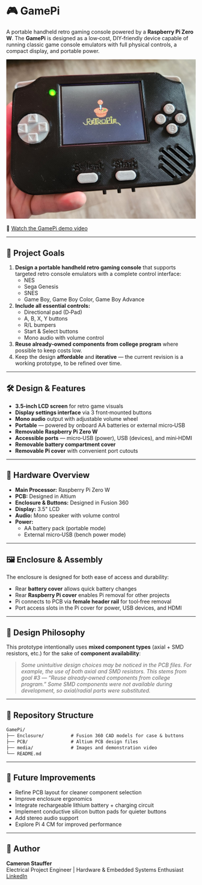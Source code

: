 # 🎮 GamePi

A portable handheld retro gaming console powered by a **Raspberry Pi Zero W**. The **GamePi** is designed as a low‑cost, DIY‑friendly device capable of running classic game console emulators with full physical controls, a compact display, and portable power.

![GamePi](media/GamePi.jpg)

🎥 [Watch the GamePi demo video](meda/GamePi%20Demo.mp4)

---

## 🎯 Project Goals

1. **Design a portable handheld retro gaming console** that supports targeted retro console emulators with a complete control interface:
   - NES
   - Sega Genesis
   - SNES
   - Game Boy, Game Boy Color, Game Boy Advance
2. **Include all essential controls:**
   - Directional pad (D‑Pad)
   - A, B, X, Y buttons
   - R/L bumpers
   - Start & Select buttons
   - Mono audio with volume control
3. **Reuse already‑owned components from college program** where possible to keep costs low.
4. Keep the design **affordable** and **iterative** — the current revision is a working prototype, to be refined over time.

---

## 🛠 Design & Features

- **3.5‑inch LCD screen** for retro game visuals
- **Display settings interface** via 3 front‑mounted buttons
- **Mono audio** output with adjustable volume wheel
- **Portable** — powered by onboard AA batteries or external micro‑USB
- **Removable Raspberry Pi Zero W**
- **Accessible ports** — micro‑USB (power), USB (devices), and mini‑HDMI
- **Removable battery compartment cover**
- **Removable Pi cover** with convenient port cutouts

---

## 🧩 Hardware Overview

- **Main Processor:** Raspberry Pi Zero W
- **PCB:** Designed in Altium
- **Enclosure & Buttons:** Designed in Fusion 360
- **Display:** 3.5" LCD
- **Audio:** Mono speaker with volume control
- **Power:**
  - AA battery pack (portable mode)
  - External micro‑USB (bench power mode)

---

## 🖼 Enclosure & Assembly

The enclosure is designed for both ease of access and durability:
- Rear **battery cover** allows quick battery changes
- Rear **Raspberry Pi cover** enables Pi removal for other projects
- Pi connects to PCB via **female header rail** for tool‑free removal
- Port access slots in the Pi cover for power, USB devices, and HDMI

---

## 📜 Design Philosophy

This prototype intentionally uses **mixed component types** (axial + SMD resistors, etc.) for the sake of **component availability**:
> _Some unintuitive design choices may be noticed in the PCB files. For example, the use of both axial and SMD resistors. This stems from goal #3 — “Reuse already‑owned components from college program.” Some SMD components were not available during development, so axial/radial parts were substituted._

---

## 📂 Repository Structure

    GamePi/
    ├── Enclosure/          # Fusion 360 CAD models for case & buttons
    ├── PCB/                # Altium PCB design files
    ├── media/              # Images and demonstration video
    └── README.md 
---

## 🚀 Future Improvements

- Refine PCB layout for cleaner component selection
- Improve enclosure ergonomics
- Integrate rechargeable lithium battery + charging circuit
- Implement conductive silicon button pads for quieter buttons
- Add stereo audio support
- Explore Pi 4 CM for improved performance

---

## 👤 Author

**Cameron Stauffer**  
Electrical Project Engineer | Hardware & Embedded Systems Enthusiast  
[LinkedIn](www.linkedin.com/in/cameronstauffer)
